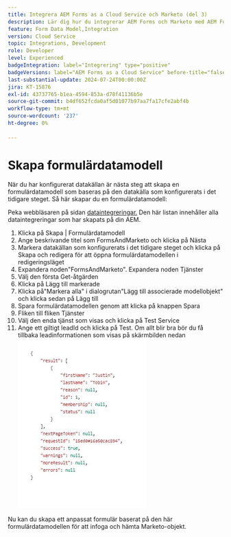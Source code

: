 ```yaml
---
title: Integrera AEM Forms as a Cloud Service och Marketo (del 3)
description: Lär dig hur du integrerar AEM Forms och Marketo med AEM Forms Form Data Model.
feature: Form Data Model,Integration
version: Cloud Service
topic: Integrations, Development
role: Developer
level: Experienced
badgeIntegration: label="Integrering" type="positive"
badgeVersions: label="AEM Forms as a Cloud Service" before-title="false"
last-substantial-update: 2024-07-24T00:00:00Z
jira: KT-15876
exl-id: 43737765-b1ea-4594-853a-d78f41136b5e
source-git-commit: b4df652fcda0af5d01077b97aa7fa17cfe2abf4b
workflow-type: tm+mt
source-wordcount: '237'
ht-degree: 0%

---
```


# Skapa formulärdatamodell

När du har konfigurerat datakällan är nästa steg att skapa en formulärdatamodell som baseras på den datakälla som konfigurerats i det tidigare steget. Så här skapar du en formulärdatamodell:

Peka webbläsaren på sidan [ dataintegreringar.](http://localhost:4502/aem/forms.html/content/dam/formsanddocuments-fdm) Den här listan innehåller alla dataintegreringar som har skapats på din AEM.

1. Klicka på Skapa | Formulärdatamodell
1. Ange beskrivande titel som FormsAndMarketo och klicka på Nästa
1. Markera datakällan som konfigurerats i det tidigare steget och klicka på Skapa och redigera för att öppna formulärdatamodellen i redigeringsläget
1. Expandera noden&quot;FormsAndMarketo&quot;. Expandera noden Tjänster
1. Välj den första Get-åtgärden
1. Klicka på Lägg till markerade
1. Klicka på&quot;Markera alla&quot; i dialogrutan&quot;Lägg till associerade modellobjekt&quot; och klicka sedan på Lägg till
1. Spara formulärdatamodellen genom att klicka på knappen Spara
1. Fliken till fliken Tjänster
1. Välj den enda tjänst som visas och klicka på Test Service
1. Ange ett giltigt leadId och klicka på Test. Om allt blir bra bör du få tillbaka leadinformationen som visas på skärmbilden nedan
   ![testresultat](assets/testresults.png)

Nu kan du skapa ett anpassat formulär baserat på den här formulärdatamodellen för att infoga och hämta Marketo-objekt.
